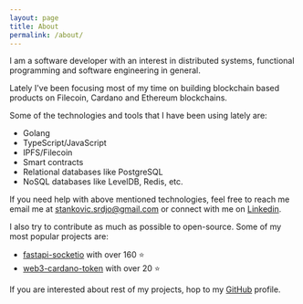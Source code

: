 ```yaml
---
layout: page
title: About
permalink: /about/
---
```


I am a software developer with an interest in distributed systems, functional programming and software engineering in general.

Lately I've been focusing most of my time on building blockchain based products on Filecoin, Cardano and Ethereum blockchains.

Some of the technologies and tools that I have been using lately are:

* Golang
* TypeScript/JavaScript
* IPFS/Filecoin
* Smart contracts
* Relational databases like PostgreSQL
* NoSQL databases like LevelDB, Redis, etc.

If you need help with above mentioned technologies, feel free to reach me email me at [stankovic.srdjo@gmail.com][email] or connect with me on [Linkedin].

I also try to contribute as much as possible to open-source. Some of my most popular projects are:

* [fastapi-socketio](https://github.com/pyropy/fastapi-socketio) with over 160 ⭐️
* [web3-cardano-token](https://github.com/pyropy/web3-cardano-token) with over 20 ⭐️

If you are interested about rest of my projects, hop to my [GitHub](https://github.com/pyropy) profile.

[email]: mailto:stankovic.srdjo@gmail.com
[linkedin]: https://www.linkedin.com/in/stankovicsrdjan/
